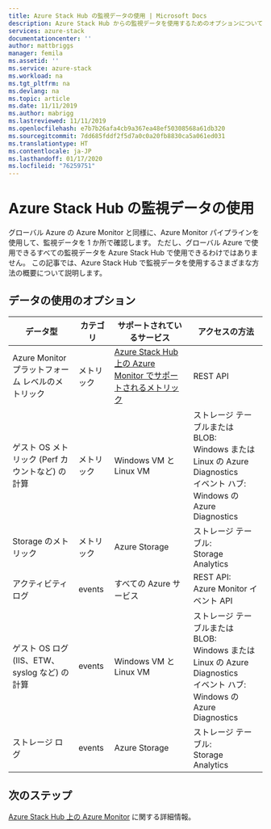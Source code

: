 ```yaml
---
title: Azure Stack Hub の監視データの使用 | Microsoft Docs
description: Azure Stack Hub からの監視データを使用するためのオプションについて説明します。
services: azure-stack
documentationcenter: ''
author: mattbriggs
manager: femila
ms.assetid: ''
ms.service: azure-stack
ms.workload: na
ms.tgt_pltfrm: na
ms.devlang: na
ms.topic: article
ms.date: 11/11/2019
ms.author: mabrigg
ms.lastreviewed: 11/11/2019
ms.openlocfilehash: e7b7b26afa4cb9a367ea48ef50308568a61db320
ms.sourcegitcommit: 7dd685fddf2f5d7a0c0a20fb8830ca5a061ed031
ms.translationtype: HT
ms.contentlocale: ja-JP
ms.lasthandoff: 01/17/2020
ms.locfileid: "76259751"
---
```

# <a name="consume-monitoring-data-from-azure-stack-hub"></a>Azure Stack Hub の監視データの使用

グローバル Azure の Azure Monitor と同様に、Azure Monitor パイプラインを使用して、監視データを 1 か所で確認します。 ただし、グローバル Azure で使用できるすべての監視データを Azure Stack Hub で使用できるわけではありません。 この記事では、Azure Stack Hub で監視データを使用するさまざまな方法の概要について説明します。
 
## <a name="options-for-data-consumption"></a>データの使用のオプション

| データ型 | カテゴリ | サポートされているサービス | アクセスの方法 |
|-------------------------------------------------------------|----------|------------------------------------------------------------------------|----------------------------------------------------------------------------------------------------|
| Azure Monitor プラットフォーム レベルのメトリック | メトリック | [Azure Stack Hub 上の Azure Monitor でサポートされるメトリック](azure-stack-metrics-supported.md) | REST API |
| ゲスト OS メトリック (Perf カウントなど) の計算 | メトリック | Windows VM と Linux VM | ストレージ テーブルまたは BLOB:<br>Windows または Linux の Azure Diagnostics <br>イベント ハブ:<br>Windows の Azure Diagnostics |
| Storage のメトリック | メトリック | Azure Storage | ストレージ テーブル:<br>Storage Analytics |
| アクティビティ ログ | events | すべての Azure サービス | REST API:<br>Azure Monitor イベント API |
| ゲスト OS ログ (IIS、ETW、syslog など) の計算 | events | Windows VM と Linux VM | ストレージ テーブルまたは BLOB:<br>Windows または Linux の Azure Diagnostics <br>イベント ハブ:<br>Windows の Azure Diagnostics |
| ストレージ ログ | events | Azure Storage | ストレージ テーブル:<br>Storage Analytics |

## <a name="next-steps"></a>次のステップ

[Azure Stack Hub 上の Azure Monitor](azure-stack-metrics-azure-data.md) に関する詳細情報。
